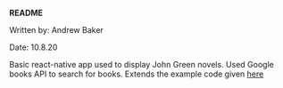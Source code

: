 **README**

Written by: Andrew Baker


Date: 10.8.20

Basic react-native app used to display John Green novels. Used Google books API to search for books. Extends the example code given [here](https://reactnative.dev/docs/network)
